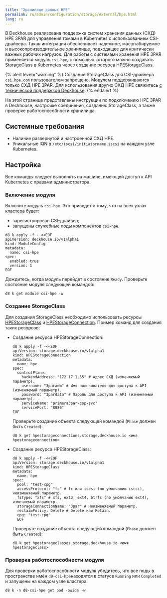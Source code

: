 ```yaml
---
title: "Хранилище данных HPE"
permalink: ru/admin/configuration/storage/external/hpe.html
lang: ru
---
```


В Deckhouse реализована поддержка систем хранения данных (СХД) HPE 3PAR для управления томами в Kubernetes с использованием CSI-драйвера. Такая интеграция обеспечивает надежное, масштабируемое и высокопроизводительное хранилище, подходящее для критически важных рабочих нагрузок. Для работы с системами хранения HPE 3PAR применяется модуль `csi-hpe`, с помощью которого можно создавать StorageClass в Kubernetes через создание ресурса [HPEStorageClass](/modules/csi-hpe/cr.html#hpestorageclass).

{% alert level="warning" %}
Создание StorageClass для CSI-драйвера `csi.hpe.com` пользователем запрещено.
Модулем поддерживаются только СХД HPE 3PAR. Для использования других СХД HPE свяжитесь [с технической поддержкой Deckhouse](/tech-support/).
{% endalert %}

На этой странице представлены инструкции по подключению HPE 3PAR в Deckhouse, настройке соединения, созданию StorageClass, а также проверке работоспособности хранилища.

## Системные требования

- Наличие развернутой и настроенной СХД HPE.
- Уникальные IQN в `/etc/iscsi/initiatorname.iscsi` на каждом узле Kubernetes.

## Настройка

Все команды следует выполнять на машине, имеющей доступ к API Kubernetes с правами администратора.

### Включение модуля

Включите модуль `csi-hpe`. Это приведет к тому, что на всех узлах кластера будет:

- зарегистрирован CSI-драйвер;
- запущены служебные поды компонентов `csi-hpe`.

```shell
d8 k apply -f - <<EOF
apiVersion: deckhouse.io/v1alpha1
kind: ModuleConfig
metadata:
  name: csi-hpe
spec:
  enabled: true
  version: 1
EOF
```

Дождитесь, когда модуль перейдет в состояние `Ready`. Проверьте состояние модуля следующей командой:

```shell
d8 k get module csi-hpe -w
```

### Создание StorageClass

Для создания StorageClass необходимо использовать ресурсы [HPEStorageClass](/modules/csi-hpe/cr.html#hpestorageclass) и [HPEStorageConnection](/modules/csi-hpe/cr.html#hpestorageconnection). Пример команд для создания таких ресурсов:

- Создание ресурса HPEStorageConnection:

  ```shell
  d8 k apply -f -<<EOF
  apiVersion: storage.deckhouse.io/v1alpha1
  kind: HPEStorageConnection
  metadata:
    name: hpe
  spec:
    controlPlane:
      backendAddress: "172.17.1.55" # Адрес СХД (изменяемый параметр).
      username: "3paradm" # Имя пользователя для доступа к API (изменяемый параметр).
      password: "3pardata" # Пароль для доступа к API (изменяемый параметр).
      serviceName: "primera3par-csp-svc"
      servicePort: "8080"
  EOF
  ```

  Проверьте создание объекта следующей командой (`Phase` должен быть `Created`):

  ```shell
  d8 k get hpestorageconnections.storage.deckhouse.io <имя hpestorageconnection>
  ```

- Создание ресурса HPEStorageClass:

  ```shell
  d8 k apply -f -<<EOF
  apiVersion: storage.deckhouse.io/v1alpha1
  kind: HPEStorageClass
  metadata:
    name: hpe
  spec:
    pool: "test-cpg"
    accessProtocol: "fc" # fc или iscsi (по умолчанию iscsi), неизменяемый параметр.
    fsType: "xfs" # xfs, ext3, ext4, btrfs (по умолчанию ext4), изменяемый параметр.
    storageConnectionName: "3par" # Неизменяемый параметр.
    reclaimPolicy: Delete # Delete или Retain.
    cpg: "test-cpg"
    EOF
  ```

  Проверьте создание объекта следующей командой (`Phase` должен быть `Created`):

  ```shell
  d8 k get hpestorageclasses.storage.deckhouse.io <имя hpestorageclass>
  ```

### Проверка работоспособности модуля

Для проверки работоспособности модуля убедитесь, что все поды в пространстве имён `d8-csi-hpe`находятся в статусе `Running` или `Completed` и запущены на каждом узле кластера:

```shell
d8 k -n d8-csi-hpe get pod -owide -w
```
